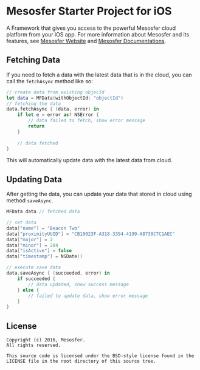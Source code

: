 # Mesosfer Starter Project for iOS #


A Framework that gives you access to the powerful Mesosfer cloud platform from your iOS app. 
For more information about Mesosfer and its features, see [Mesosfer Website][mesosfer.com] and [Mesosfer Documentations][docs].

## Fetching Data
If you need to fetch a data with the latest data that is in the cloud, you can call the `fetchAsync` method like so:

```swift
// create data from existing objecId
let data = MFData(withObjectId: "objectId")
// fetching the data
data.fetchAsync { (data, error) in
    if let e = error as? NSError {
        // data failed to fetch, show error message
        return
    } 
    
    // data fetched
}
```

This will automatically update data with the latest data from cloud.

## Updating Data
After getting the data, you can update your data that stored in cloud using method `saveAsync`.

```swift
MFData data // fetched data

// set data
data["name"] = "Beacon Two"
data["proximityUUID"] = "CB10023F-A318-3394-4199-A8730C7C1AEC"
data["major"] = 2
data["minor"] = 284
data["isActive"] = false
data["timestamp"] = NSDate()

// execute save data
data.saveAsync { (succeeded, error) in
    if succeeded {
        // data updated, show success message
    } else {
        // failed to update data, show error message
    }
}
```

## License
    Copyright (c) 2016, Mesosfer.
    All rights reserved.

    This source code is licensed under the BSD-style license found in the
    LICENSE file in the root directory of this source tree.

[mesosfer.com]:https://mesosfer.com
[docs]:https://docs.mesosfer.com/
[cloud]:https://cloud.mesosfer.com/
[framework]:https://github.com/mesosfer/Mesosfer-Android/releases/latest